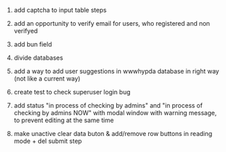 1) add captcha to input table steps
2) add an opportunity to verify email for users, who registered and non verifyed
3) add bun field
3) divide databases
4) add a way to add user suggestions in wwwhypda database in right way (not like a current way)
5) create test to check superuser login bug

6) add status "in process of checking by admins" and "in process of checking by admins NOW" with modal window with warning message, to prevent editing at the same time
7) make unactive clear data buton & add/remove row buttons in reading mode + del submit step